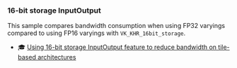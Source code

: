 <!--
- Copyright (c) 2019-2021, The Khronos Group
-
- SPDX-License-Identifier: Apache-2.0
-
- Licensed under the Apache License, Version 2.0 the "License";
- you may not use this file except in compliance with the License.
- You may obtain a copy of the License at
-
-     http://www.apache.org/licenses/LICENSE-2.0
-
- Unless required by applicable law or agreed to in writing, software
- distributed under the License is distributed on an "AS IS" BASIS,
- WITHOUT WARRANTIES OR CONDITIONS OF ANY KIND, either express or implied.
- See the License for the specific language governing permissions and
- limitations under the License.
-
-->
### 16-bit storage InputOutput
This sample compares bandwidth consumption when using FP32 varyings compared to using FP16 varyings with `VK_KHR_16bit_storage`.

- 🎓 [Using 16-bit storage InputOutput feature to reduce bandwidth on tile-based architectures](16bit_storage_input_output_tutorial.md)
